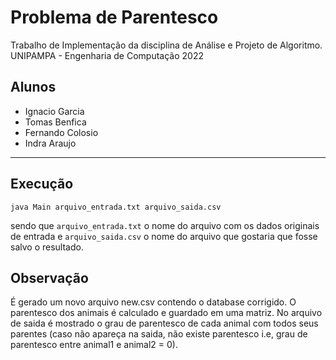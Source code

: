 # Problema de Parentesco
Trabalho de Implementação da disciplina de Análise e Projeto de Algoritmo.
UNIPAMPA - Engenharia de Computação 2022

## Alunos
* Ignacio Garcia
* Tomas Benfica 
* Fernando Colosio
* Indra Araujo

---
## Execução
```
java Main arquivo_entrada.txt arquivo_saida.csv
```
sendo que `arquivo_entrada.txt` o nome do arquivo com os dados originais de entrada e `arquivo_saida.csv` o nome do arquivo que gostaria que fosse salvo o resultado.

## Observação
É gerado um novo arquivo new.csv contendo o database corrigido. O parentesco dos animais é calculado e guardado em uma matriz. No arquivo de saida é mostrado o grau de parentesco de cada animal com todos seus parentes (caso não apareça na saida, não existe parentesco i.e, grau de parentesco entre animal1 e animal2 = 0).
